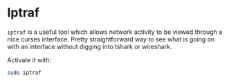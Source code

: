 # Iptraf

`iptraf` is a useful tool which allows network activity to be viewed through a
nice curses interface. Pretty straightforward way to see what is going on with
an interface without digging into tshark or wireshark. 

Activate it with:

```sh
sudo iptraf
```
